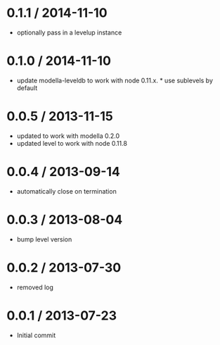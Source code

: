 
0.1.1 / 2014-11-10
==================

  * optionally pass in a levelup instance

0.1.0 / 2014-11-10
==================

  * update modella-leveldb to work with node 0.11.x.
  * use sublevels by default

0.0.5 / 2013-11-15
==================

 * updated to work with modella 0.2.0
 * updated level to work with node 0.11.8

0.0.4 / 2013-09-14
==================

 * automatically close on termination

0.0.3 / 2013-08-04
==================

 * bump level version

0.0.2 / 2013-07-30
==================

 * removed log

0.0.1 / 2013-07-23
==================

 * Initial commit
